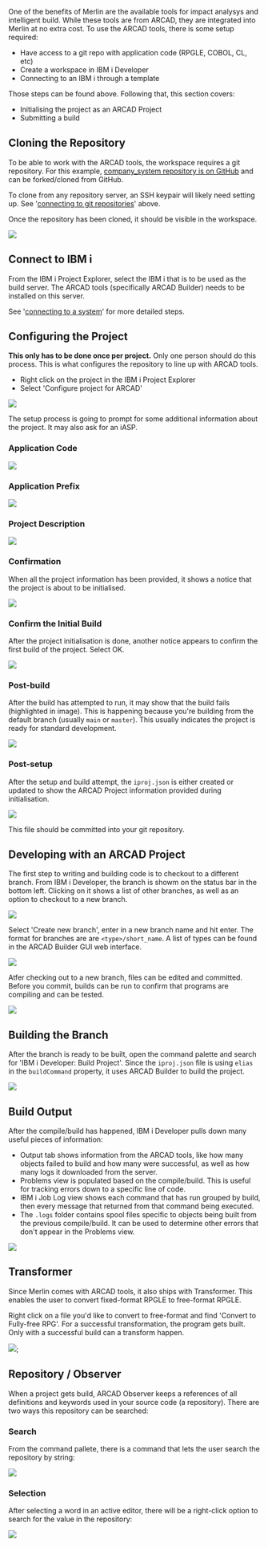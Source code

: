 One of the benefits of Merlin are the available tools for impact analysys and intelligent build. While these tools are from ARCAD, they are integrated into Merlin at no extra cost. To use the ARCAD tools, there is some setup required:

* Have access to a git repo with application code (RPGLE, COBOL, CL, etc)
* Create a workspace in IBM i Developer
* Connecting to an IBM i through a template

Those steps can be found above. Following that, this section covers:

* Initialising the project as an ARCAD Project
* Submitting a build

## Cloning the Repository

To be able to work with the ARCAD tools, the workspace requires a git repository. For this example, [company_system repository is on GitHub](git@github.com:worksofliam/company_system.git) and can be forked/cloned from GitHub.

To clone from any repository server, an SSH keypair will likely need setting up. See '[connecting to git repositories](#connecting-to-git-repositories)' above.

Once the repository has been cloned, it should be visible in the workspace.

![](../../images/ide/arcad-1.png)

## Connect to IBM i

From the IBM i Project Explorer, select the IBM i that is to be used as the build server. The ARCAD tools (specifically ARCAD Builder) needs to be installed on this server. 

See '[connecting to a system](#connecting-to-a-remote-system)' for more detailed steps.

## Configuring the Project

**This only has to be done once per project.** Only one person should do this process. This is what configures the repository to line up with ARCAD tools.

* Right click on the project in the IBM i Project Explorer
* Select 'Configure project for ARCAD'

![](../../images/ide/arcad-2.png)

The setup process is going to prompt for some additional information about the project. It may also ask for an iASP.

### Application Code

![](../../images/ide/arcad-3.png)

### Application Prefix

![](../../images/ide/arcad-4.png)

### Project Description

![](../../images/ide/arcad-5.png)

### Confirmation

When all the project information has been provided, it shows a notice that the project is about to be initialised.

![](../../images/ide/arcad-6.png)

### Confirm the Initial Build

After the project initialisation is done, another notice appears to confirm the first build of the project. Select OK.

![](../../images/ide/arcad-7.png)

### Post-build

After the build has attempted to run, it may show that the build fails (highlighted in image). This is happening because you're building from the default branch (usually `main` or `master`). This usually indicates the project is ready for standard development.

![](../../images/ide/arcad-8.png)

### Post-setup

After the setup and build attempt, the `iproj.json` is either created or updated to show the ARCAD Project information provided during initialisation.

![](../../images/ide/arcad-9.png)

This file should be committed into your git repository.

## Developing with an ARCAD Project

The first step to writing and building code is to checkout to a different branch. From IBM i Developer, the branch is showm on the status bar in the bottom left. Clicking on it shows a list of other branches, as well as an option to checkout to a new branch.

![](../../images/ide/arcad-10.png)

Select 'Create new branch', enter in a new branch name and hit enter. The format for branches are are `<type>/short_name`. A list of types can be found in the ARCAD Builder GUI web interface.

![](../../images/ide/arcad-11.png)

Atfer checking out to a new branch, files can be edited and committed. Before you commit, builds can be run to confirm that programs are compiling and can be tested.

![](../../images/ide/arcad-12.png)

## Building the Branch

After the branch is ready to be built, open the command palette and search for 'IBM i Developer: Build Project'. Since the `iproj.json` file is using `elias` in the `buildCommand` property, it uses ARCAD Builder to build the project.

![](../../images/ide/arcad-13.png)

## Build Output

After the compile/build has happened, IBM i Developer pulls down many useful pieces of information:

* Output tab shows information from the ARCAD tools, like how many objects failed to build and how many were successful, as well as how many logs it downloaded from the server.
* Problems view is populated based on the compile/build. This is useful for tracking errors down to a specific line of code.
* IBM i Job Log view shows each command that has run grouped by build, then every message that returned from that command being executed.
* The `.logs` folder contains spool files specific to objects being built from the previous compile/build. It can be used to determine other errors that don't appear in the Problems view.

![](../../images/ide/arcad-14.png)

## Transformer

Since Merlin comes with ARCAD tools, it also ships with Transformer. This enables the user to convert fixed-format RPGLE to free-format RPGLE.

Right click on a file you'd like to convert to free-format and find 'Convert to Fully-free RPG'. For a successful transformation, the program gets built. Only with a successful build can a transform happen.

![](../../images/ide/arcad-15.png);

## Repository / Observer

When a project gets build, ARCAD Observer keeps a references of all definitions and keywords used in your source code (a repository). There are two ways this repository can be searched:

### Search

From the command pallete, there is a command that lets the user search the repository by string:

![](../../images/ide/arcad-16.png)

### Selection

After selecting a word in an active editor, there will be a right-click option to search for the value in the repository:

![](../../images/ide/arcad-17.png)